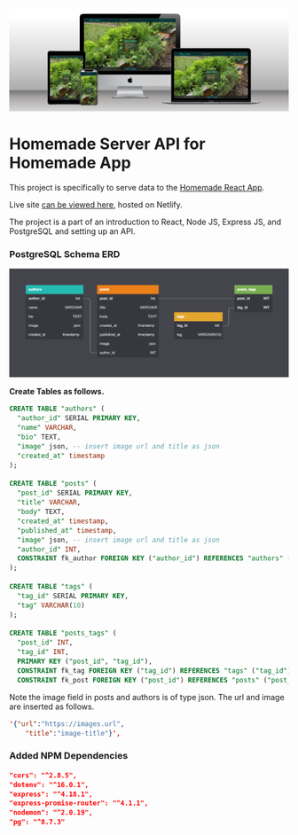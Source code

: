 ![](./images/homemade.jpg)

# Homemade Server API for Homemade App

This project is specifically to serve data to the [Homemade React App](https://github.com/daidensacha/home-made).

Live site [can be viewed here](https://dapper-choux-f34d8d.netlify.app/article/4CRFPqHd7onCDbs41MvHRD), hosted on Netlify.

The project is a part of an introduction to React, Node JS, Express JS, and PostgreSQL and setting up an API.

### PostgreSQL Schema ERD

![](./images/homemade-schema1.png)

**Create Tables as follows.**

```sql
CREATE TABLE "authors" (
  "author_id" SERIAL PRIMARY KEY,
  "name" VARCHAR,
  "bio" TEXT,
  "image" json, -- insert image url and title as json
  "created_at" timestamp
);

CREATE TABLE "posts" (
  "post_id" SERIAL PRIMARY KEY,
  "title" VARCHAR,
  "body" TEXT,
  "created_at" timestamp,
  "published_at" timestamp,
  "image" json, -- insert image url and title as json
  "author_id" INT,
  CONSTRAINT fk_author FOREIGN KEY ("author_id") REFERENCES "authors" ("author_id")
);

CREATE TABLE "tags" (
  "tag_id" SERIAL PRIMARY KEY,
  "tag" VARCHAR(10)
);

CREATE TABLE "posts_tags" (
  "post_id" INT,
  "tag_id" INT,
  PRIMARY KEY ("post_id", "tag_id"),
  CONSTRAINT fk_tag FOREIGN KEY ("tag_id") REFERENCES "tags" ("tag_id"),
  CONSTRAINT fk_post FOREIGN KEY ("post_id") REFERENCES "posts" ("post_id")
```

Note the image field in posts and authors is of type json. The url and image are inserted as follows.

```json
'{"url":"https://images.url",
    "title":"image-title"}',
```

### Added NPM Dependencies

```json
"cors": "^2.8.5",
"dotenv": "^16.0.1",
"express": "^4.18.1",
"express-promise-router": "^4.1.1",
"nodemon": "^2.0.19",
"pg": "^8.7.3"
```
